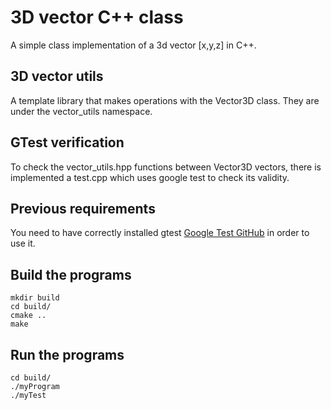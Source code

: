 # 3D vector C++ class
A simple class implementation of a 3d vector [x,y,z] in C++.

## 3D vector utils
A template library that makes operations with the Vector3D class. They are under the vector_utils namespace.  

## GTest verification
To check the vector_utils.hpp functions between Vector3D vectors, there is implemented a test.cpp which uses google test to check its validity.

## Previous requirements
You need to have correctly installed gtest [Google Test GitHub](https://github.com/google/googletest) in order to use it.

## Build the programs 
```
mkdir build
cd build/
cmake ..
make
```

## Run the programs
```
cd build/
./myProgram
./myTest
```
